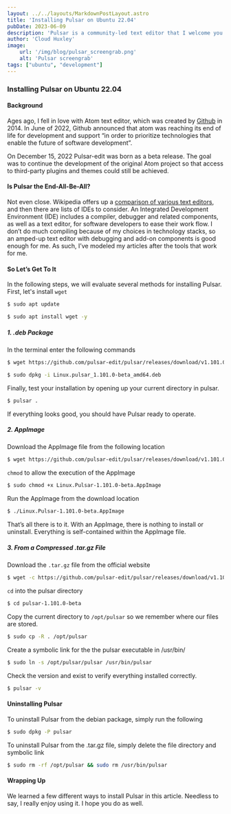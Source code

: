 ```yaml
---
layout: ../../layouts/MarkdownPostLayout.astro
title: 'Installing Pulsar on Ubuntu 22.04'
pubDate: 2023-06-09
description: 'Pulsar is a community-led text editor that I welcome you to enjoy.'
author: 'Cloud Huxley'
image:
    url: '/img/blog/pulsar_screengrab.png'
    alt: 'Pulsar screengrab'
tags: ["ubuntu", "development"]
---
```


### Installing Pulsar on Ubuntu 22.04

#### Background
Ages ago, I fell in love with Atom text editor, which was created by [Github](https://github.com) in 2014. In June of 2022, Github announced that atom was reaching its end of life for development and support “in order to prioritize technologies that enable the future of software development”.

On December 15, 2022 Pulsar-edit was born as a beta release.  The goal was to continue the development of the original Atom project so that access to third-party plugins and themes could still be achieved.

#### Is Pulsar the End-All-Be-All?
Not even close. Wikipedia offers up a [comparison of various text editors](https://en.wikipedia.org/wiki/Comparison_of_text_editors), and then there are lists of IDEs to consider. An Integrated Development Environment (IDE) includes a compiler, debugger and related components, as well as a text editor, for software developers to ease their work flow. I don’t do much compiling because of my choices in technology stacks, so an amped-up text editor with debugging and add-on components is good enough for me. As such, I’ve modeled my articles after the tools that work for me.

#### So Let’s Get To It
In the following steps, we will evaluate several methods for installing Pulsar.
First, let's install `wget`
```bash
$ sudo apt update
```
```bash
$ sudo apt install wget -y
```

##### 1. .deb Package
In the terminal enter the following commands
```bash
$ wget https://github.com/pulsar-edit/pulsar/releases/download/v1.101.0-beta/Linux.pulsar_1.101.0-beta_amd64.deb
```
```bash
$ sudo dpkg -i Linux.pulsar_1.101.0-beta_amd64.deb
```

Finally, test your installation by opening up your current directory in pulsar.
```bash
$ pulsar .
```

If everything looks good, you should have Pulsar ready to operate.

##### 2. AppImage
Download the AppImage file from the following location
```bash
$ wget https://github.com/pulsar-edit/pulsar/releases/download/v1.101.0-beta/Linux.Pulsar-1.101.0-beta.AppImage
```
`chmod` to allow the execution of the AppImage
```bash
$ sudo chmod +x Linux.Pulsar-1.101.0-beta.AppImage
```

Run the AppImage from the download location
```bash
$ ./Linux.Pulsar-1.101.0-beta.AppImage
```

That’s all there is to it. With an AppImage, there is nothing to install or uninstall. Everything is self-contained within the AppImage file.

##### 3. From a Compressed .tar.gz File
Download the `.tar.gz` file from the official website
```bash
$ wget -c https://github.com/pulsar-edit/pulsar/releases/download/v1.101.0-beta/Linux.pulsar-1.101.0-beta.tar.gz -O - | tar -xz
```
`cd` into the pulsar directory
```bash
$ cd pulsar-1.101.0-beta
```
Copy the current directory to `/opt/pulsar` so we remember where our files are stored.
```bash
$ sudo cp -R . /opt/pulsar
```
Create a symbolic link for the the pulsar executable in /usr/bin/
```bash
$ sudo ln -s /opt/pulsar/pulsar /usr/bin/pulsar
```
Check the version and exist to verify everything installed correctly.
```bash
$ pulsar -v
```

#### Uninstalling Pulsar
To uninstall Pulsar from the debian package, simply run the following
```bash
$ sudo dpkg -P pulsar
```

To uninstall Pulsar from the .tar.gz file, simply delete the file directory and symbolic link
```bash
$ sudo rm -rf /opt/pulsar && sudo rm /usr/bin/pulsar
```

#### Wrapping Up
We learned a few different ways to install Pulsar in this article.  Needless to say, I really enjoy using it. I hope you do as well.
